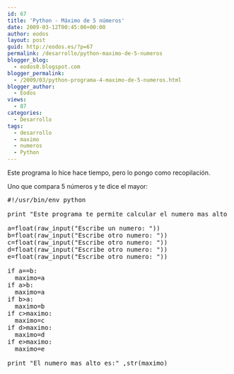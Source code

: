```yaml
---
id: 67
title: 'Python - Máximo de 5 números'
date: 2009-03-12T00:45:00+00:00
author: eodos
layout: post
guid: http://eodos.es/?p=67
permalink: /desarrollo/python-maximo-de-5-numeros
blogger_blog:
  - eodos0.blogspot.com
blogger_permalink:
  - /2009/03/python-programa-4-maximo-de-5-numeros.html
blogger_author:
  - Eodos
views:
  - 87
categories:
  - Desarrollo
tags:
  - desarrollo
  - maximo
  - numeros
  - Python
---
```

Este programa lo hice hace tiempo, pero lo pongo como recopilación.

Uno que compara 5 números y te dice el mayor:

<pre class="lang:python decode:true ">#!/usr/bin/env python

print "Este programa te permite calcular el numero mas alto de 5 numeros."

a=float(raw_input("Escribe un numero: "))
b=float(raw_input("Escribe otro numero: "))
c=float(raw_input("Escribe otro numero: "))
d=float(raw_input("Escribe otro numero: "))
e=float(raw_input("Escribe otro numero: "))

if a==b:
  maximo=a
if a>b:
  maximo=a
if b>a:
  maximo=b
if c>maximo:
  maximo=c
if d>maximo:
  maximo=d
if e>maximo:
  maximo=e

print "El numero mas alto es:" ,str(maximo)</pre>

&nbsp;
